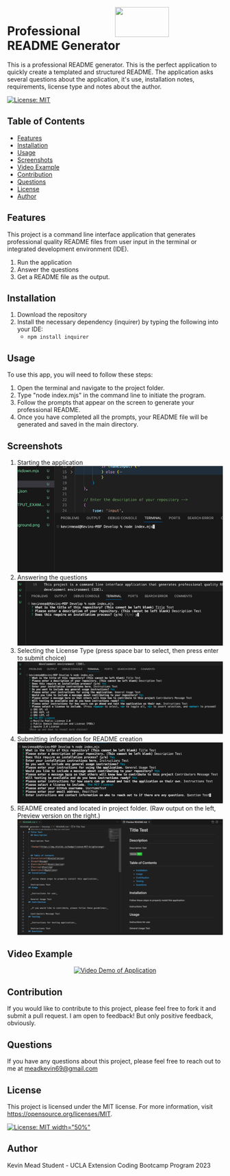 <img src="https://i.imgur.com/rax5tMn.png" align="right" width="50%" height="70"/>

# Professional README Generator

This is a professional README generator.  This is the perfect application to quickly create a templated and structured README.  The application asks several questions about the application, it's use, installation notes, requirements, license type and notes about the author. 

[![License: MIT](https://img.shields.io/badge/License-MIT-yellow.svg)](https://opensource.org/licenses/MIT)

## Table of Contents
- [Features](#features)
- [Installation](#installation)
- [Usage](#usage)
- [Screenshots](#screenshots)
- [Video Example](#video-example)
- [Contribution](#contribution)
- [Questions](#questions)
- [License](#license)
- [Author](#author)

## Features
This project is a command line interface application that generates professional quality README files from user input in the terminal or integrated development environment (IDE).

1. Run the application
2. Answer the questions 
3. Get a README file as the output.

## Installation
1. Download the repository
2. Install the necessary dependency (inquirer) by typing the following into your IDE:
    -  `npm install inquirer`

## Usage
To use this app, you will need to follow these steps:
1. Open the terminal and navigate to the project folder.
2. Type "node index.mjs" in the command line to initiate the program.
3. Follow the prompts that appear on the screen to generate your professional README.
4. Once you have completed all the prompts, your README file will be generated and saved in the main directory.

## Screenshots
1. Starting the application
![start](https://github.com/kcmead/README-generator/blob/main/Images/1-Start.png?raw=true)
2. Answering the questions
![answering](https://github.com/kcmead/README-generator/blob/main/Images/2-Answer.png?raw=true)
3. Selecting the License Type (press space bar to select, then press enter to submit choice)
![selecting the license](https://github.com/kcmead/README-generator/blob/main/Images/3-Select.png?raw=true)
4. Submitting information for README creation ![submit](https://github.com/kcmead/README-generator/blob/main/Images/4-Enter.png?raw=true)
5. README created and located in project folder.  (Raw output on the left, Preview version on the right.) ![result](https://github.com/kcmead/README-generator/blob/main/Images/5-Result.png?raw=true)

## Video Example

<p align="center">
<a href="/README-generator/Images/APP-DEMO-README.webm"> <img src="https://media.gettyimages.com/id/1510085846/video/glowing-animated-neon-line-play-button-icon-isolated-on-red-background-social-media-internet.jpg?s=640x640&k=20&c=g2o4PZ9gqsr0JDZ8MizXE2dxm817VFOTN1Q08Fb2meY=" alt="Video Demo of Application">
</a>
</p>

## Contribution
If you would like to contribute to this project, please feel free to fork it and submit a pull request. I am open to feedback!  But only positive feedback, obviously.

## Questions
If you have any questions about this project, please feel free to reach out to me at meadkevin69@gmail.com

## License
This project is licensed under the MIT license. For more information, visit https://opensource.org/licenses/MIT.

[![License: MIT](https://img.shields.io/badge/License-MIT-yellow.svg) width="50%"](https://opensource.org/licenses/MIT)


## Author
Kevin Mead
Student - UCLA Extension Coding Bootcamp Program 2023


